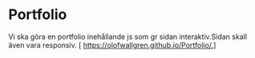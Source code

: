 # Portfolio
Vi ska göra en portfolio inehållande js som gr sidan interaktiv.Sidan skall även vara responsiv.
[ https://olofwallgren.github.io/Portfolio/.]
